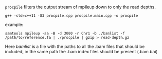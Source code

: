 ```procpile``` filters the output stream of mpileup down to only the read depths.

```
g++ -std=c++11 -O3 procpile.cpp procpile.main.cpp -o procpile
```

example:
```
samtools mpileup -aa -B -d 3000 -r Chr1 -b ./bamlist -f /path/to/reference.fa | ./procpile | gzip > read-depth.gz
```

Here *bamlist* is a file with the paths to all the .bam files that should be
included, in the same path the .bam index files should be present (.bam.bai)
